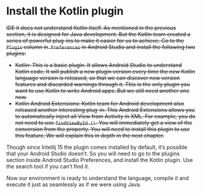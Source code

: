 # Install the Kotlin plugin

~~IDE it does not understand Kotlin itself. As mentioned in the previous section, it is designed for Java development. But the Kotlin team created a series of powerful plug-ins to make it easier for us to achieve. Go to the `Plugin` column in` Preferences` in Android Studio and install the following two plugins:~~
- ~~Kotlin: This is a basic plugin. It allows Android Studio to understand Kotlin code. It will publish a new plugin version every time the new Kotlin language version is released, so that we can discover new version features and discarded warnings through it. This is the only plugin you want to use Kotlin to write Android apps. But we still need another one now.~~
- ~~Kotlin Android Extensions: Kotlin team for Android development also released another interesting plug-in. This Android Extensions allows you to automatically inject all View from Activity in XML. For example, you do not need to use `findViewById ()`. You will immediately get a view of the conversion from the property. You will need to install this plugin to use this feature. We will explain this in depth in the next chapter.~~

Though since Intellij 15 the plugin comes installed by default, it’s possible that your Android Studio
doesn’t. So you will need to go to the plugins section inside Android Studio Preferences, and install
the Kotlin plugin. Use the search tool if you can’t find it.

Now our environment is ready to understand the language, compile it and execute it just as
seamlessly as if we were using Java.
